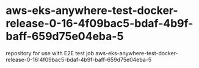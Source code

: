 # aws-eks-anywhere-test-docker-release-0-16-4f09bac5-bdaf-4b9f-baff-659d75e04eba-5
repository for use with E2E test job aws-eks-anywhere-test-docker-release-0-16:4f09bac5-bdaf-4b9f-baff-659d75e04eba-5
